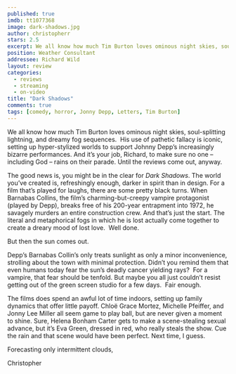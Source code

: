 ```yaml
---
published: true
imdb: tt1077368
image: dark-shadows.jpg
author: christopherr
stars: 2.5
excerpt: We all know how much Tim Burton loves ominous night skies, soul-splitting lightning, and dreamy fog sequences.&nbsp; His use of pathetic fallacy is iconic, setting up hyper-stylized worlds to support Johnny Depp&rsquo;s increasingly bizarre performances. And it&rsquo;s your job, Richard, to make sure no one &ndash; including God &ndash; rains on their parade. Until the reviews come out, anyway.
position: Weather Consultant
addressee: Richard Wild
layout: review
categories:
  - reviews
  - streaming
  - on-video
title: "Dark Shadows"
comments: true
tags: [comedy, horror, Jonny Depp, Letters, Tim Burton]
---
```

<p>We all know how much Tim Burton loves ominous night skies, soul-splitting lightning, and dreamy fog sequences.&nbsp; His use of pathetic fallacy is iconic, setting up hyper-stylized worlds to support Johnny Depp&rsquo;s increasingly bizarre performances. And it&rsquo;s your job, Richard, to make sure no one &ndash; including God &ndash; rains on their parade. Until the reviews come out, anyway.</p>
<p>The good news is, you might be in the clear for <em>Dark Shadows</em>. The world you&rsquo;ve created is, refreshingly enough, darker in spirit than in design. For a film that&rsquo;s played for laughs, there are some pretty black turns. When Barnabas Collins, the film&rsquo;s charming-but-creepy vampire protagonist (played by Depp), breaks free of his 200-year entrapment into 1972, he savagely murders an entire construction crew. And that&rsquo;s just the start. The literal and metaphorical fogs in which he is lost actually come together to create a dreary mood of lost love.&nbsp; Well done.</p>
<p>But then the sun comes out.</p>
<p>Depp&rsquo;s Barnabas Collin&rsquo;s only treats sunlight as only a minor inconvenience, strolling about the town with minimal protection. Didn&rsquo;t you remind them that even humans today fear the sun&rsquo;s deadly cancer yielding rays?&nbsp; For a vampire, that fear should be tenfold. But maybe you all just couldn&rsquo;t resist getting out of the green screen studio for a few days.&nbsp; Fair enough.</p>
<p>The films does spend an awful lot of time indoors, setting up family dynamics that offer little payoff. Chlo&euml; Grace Mortez, Michelle Pfeiffer, and Jonny Lee Miller all seem game to play ball, but are never given a moment to shine. Sure, Helena Bonham Carter gets to make a scene-stealing sexual advance, but it&rsquo;s Eva Green, dressed in red, who really steals the show. Cue the rain and that scene would have been perfect. Next time, I guess. &nbsp;</p>
<p>Forecasting only intermittent clouds,</p>
<p>Christopher</p>
